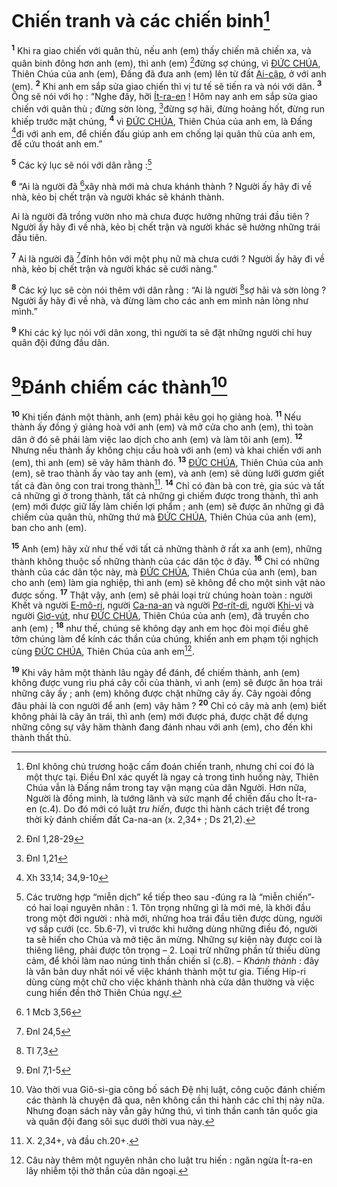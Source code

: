 # Chiến tranh và các chiến binh[^2-6609195d-d736-413b-808f-4d2a9c5d43b9]
<sup><b>1</b></sup> Khi ra giao chiến với quân thù, nếu anh (em) thấy chiến mã chiến xa, và quân binh đông hơn anh (em), thì anh (em) [^2@-6609195d-d736-413b-808f-4d2a9c5d43b9]đừng sợ chúng, vì [ĐỨC CHÚA](), Thiên Chúa của anh (em), Đấng đã đưa anh (em) lên từ đất [Ai-cập](), ở với anh (em). <sup><b>2</b></sup> Khi anh em sắp sửa giao chiến thì vị tư tế sẽ tiến ra và nói với dân. <sup><b>3</b></sup> Ông sẽ nói với họ : “Nghe đây, hỡi [Ít-ra-en]() ! Hôm nay anh em sắp sửa giao chiến với quân thù ; đừng sờn lòng, [^3@-6609195d-d736-413b-808f-4d2a9c5d43b9]đừng sợ hãi, đừng hoảng hốt, đừng run khiếp trước mặt chúng, <sup><b>4</b></sup> vì [ĐỨC CHÚA](), Thiên Chúa của anh em, là Đấng [^4@-6609195d-d736-413b-808f-4d2a9c5d43b9]đi với anh em, để chiến đấu giúp anh em chống lại quân thù của anh em, để cứu thoát anh em.”

<sup><b>5</b></sup> Các ký lục sẽ nói với dân rằng :[^3-6609195d-d736-413b-808f-4d2a9c5d43b9]

<sup><b>6</b></sup> “Ai là người đã [^5@-6609195d-d736-413b-808f-4d2a9c5d43b9]xây nhà mới mà chưa khánh thành ? Người ấy hãy đi về nhà, kẻo bị chết trận và người khác sẽ khánh thành.

Ai là người đã trồng vườn nho mà chưa được hưởng những trái đầu tiên ? Người ấy hãy đi về nhà, kẻo bị chết trận và người khác sẽ hưởng những trái đầu tiên.

<sup><b>7</b></sup> Ai là người đã [^6@-6609195d-d736-413b-808f-4d2a9c5d43b9]đính hôn với một phụ nữ mà chưa cưới ? Người ấy hãy đi về nhà, kẻo bị chết trận và người khác sẽ cưới nàng.”

<sup><b>8</b></sup> Các ký lục sẽ còn nói thêm với dân rằng : “Ai là người [^7@-6609195d-d736-413b-808f-4d2a9c5d43b9]sợ hãi và sờn lòng ? Người ấy hãy đi về nhà, và đừng làm cho các anh em mình nản lòng như mình.”

<sup><b>9</b></sup> Khi các ký lục nói với dân xong, thì người ta sẽ đặt những người chỉ huy quân đội đứng đầu dân.


# [^8@-6609195d-d736-413b-808f-4d2a9c5d43b9]Đánh chiếm các thành[^4-6609195d-d736-413b-808f-4d2a9c5d43b9]
<sup><b>10</b></sup> Khi tiến đánh một thành, anh (em) phải kêu gọi họ giảng hoà. <sup><b>11</b></sup> Nếu thành ấy đồng ý giảng hoà với anh (em) và mở cửa cho anh (em), thì toàn dân ở đó sẽ phải làm việc lao dịch cho anh (em) và làm tôi anh (em). <sup><b>12</b></sup> Nhưng nếu thành ấy không chịu cầu hoà với anh (em) và khai chiến với anh (em), thì anh (em) sẽ vây hãm thành đó. <sup><b>13</b></sup> [ĐỨC CHÚA](), Thiên Chúa của anh (em), sẽ trao thành ấy vào tay anh (em), và anh (em) sẽ dùng lưỡi gươm giết tất cả đàn ông con trai trong thành[^5-6609195d-d736-413b-808f-4d2a9c5d43b9]. <sup><b>14</b></sup> Chỉ có đàn bà con trẻ, gia súc và tất cả những gì ở trong thành, tất cả những gì chiếm được trong thành, thì anh (em) mới được giữ lấy làm chiến lợi phẩm ; anh (em) sẽ được ăn những gì đã chiếm của quân thù, những thứ mà [ĐỨC CHÚA](), Thiên Chúa của anh (em), ban cho anh (em).

<sup><b>15</b></sup> Anh (em) hãy xử như thế với tất cả những thành ở rất xa anh (em), những thành không thuộc số những thành của các dân tộc ở đây. <sup><b>16</b></sup> Chỉ có những thành của các dân tộc này, mà [ĐỨC CHÚA](), Thiên Chúa của anh (em), ban cho anh (em) làm gia nghiệp, thì anh (em) sẽ không để cho một sinh vật nào được sống. <sup><b>17</b></sup> Thật vậy, anh (em) sẽ phải loại trừ chúng hoàn toàn : người Khết và người [E-mô-ri](), người [Ca-na-an]() và người [Pơ-rít-di](), người [Khi-vi]() và người [Giơ-vút](), như [ĐỨC CHÚA](), Thiên Chúa của anh (em), đã truyền cho anh (em) ; <sup><b>18</b></sup> như thế, chúng sẽ không dạy anh em học đòi mọi điều ghê tởm chúng làm để kính các thần của chúng, khiến anh em phạm tội nghịch cùng [ĐỨC CHÚA](), Thiên Chúa của anh em[^6-6609195d-d736-413b-808f-4d2a9c5d43b9].

<sup><b>19</b></sup> Khi vây hãm một thành lâu ngày để đánh, để chiếm thành, anh (em) không được vung rìu phá cây cối của thành, vì anh (em) sẽ được ăn hoa trái những cây ấy ; anh (em) không được chặt những cây ấy. Cây ngoài đồng đâu phải là con người để anh (em) vây hãm ? <sup><b>20</b></sup> Chỉ có cây mà anh (em) biết không phải là cây ăn trái, thì anh (em) mới được phá, được chặt để dựng những công sự vây hãm thành đang đánh nhau với anh (em), cho đến khi thành thất thủ.

[^2-6609195d-d736-413b-808f-4d2a9c5d43b9]: Đnl không chủ trương hoặc cấm đoán chiến tranh, nhưng chỉ coi đó là một thực tại. Điều Đnl xác quyết là ngay cả trong tình huống này, Thiên Chúa vẫn là Đấng nắm trong tay vận mạng của dân Người. Hơn nữa, Người là đồng minh, là tướng lãnh và sức mạnh để chiến đấu cho Ít-ra-en (c.4). Do đó mới có luật *tru hiến*, được thi hành cách triệt để trong thời kỳ đánh chiếm đất Ca-na-an (x. 2,34+ ; Ds 21,2).
[^3-6609195d-d736-413b-808f-4d2a9c5d43b9]: Các trường hợp “miễn dịch” kể tiếp theo sau -đúng ra là “miễn chiến”- có hai loại nguyên nhân : 1. Tôn trọng những gì là mới mẻ, là khởi đầu trong một đời người : nhà mới, những hoa trái đầu tiên được dùng, người vợ sắp cưới (cc. 5b.6-7), vì trước khi hưởng dùng những điều đó, người ta sẽ hiến cho Chúa và mở tiệc ăn mừng. Những sự kiện này được coi là thiêng liêng, phải được tôn trọng – 2. Loại trừ những phần tử thiếu dũng cảm, để khỏi làm nao núng tinh thần chiến sĩ (c.8). – *Khánh thành* : đây là văn bản duy nhất nói về việc khánh thành một tư gia. Tiếng Híp-ri dùng cùng một chữ cho việc khánh thành nhà cửa dân thường và việc cung hiến đền thờ Thiên Chúa ngự.
[^4-6609195d-d736-413b-808f-4d2a9c5d43b9]: Vào thời vua Giô-si-gia công bố sách Đệ nhị luật, công cuộc đánh chiếm các thành là chuyện đã qua, nên không cần thi hành các chỉ thị này nữa. Nhưng đoạn sách này vẫn gây hứng thú, vì tinh thần canh tân quốc gia và quân đội đang sôi sục dưới thời vua này.
[^5-6609195d-d736-413b-808f-4d2a9c5d43b9]: X. 2,34+, và đầu ch.20+.
[^6-6609195d-d736-413b-808f-4d2a9c5d43b9]: Câu này thêm một nguyên nhân cho luật tru hiến : ngăn ngừa Ít-ra-en lây nhiễm tội thờ thần của dân ngoại.
[^2@-6609195d-d736-413b-808f-4d2a9c5d43b9]: Đnl 1,28-29
[^3@-6609195d-d736-413b-808f-4d2a9c5d43b9]: Đnl 1,21
[^4@-6609195d-d736-413b-808f-4d2a9c5d43b9]: Xh 33,14; 34,9-10
[^5@-6609195d-d736-413b-808f-4d2a9c5d43b9]: 1 Mcb 3,56
[^6@-6609195d-d736-413b-808f-4d2a9c5d43b9]: Đnl 24,5
[^7@-6609195d-d736-413b-808f-4d2a9c5d43b9]: Tl 7,3
[^8@-6609195d-d736-413b-808f-4d2a9c5d43b9]: Đnl 7,1-5